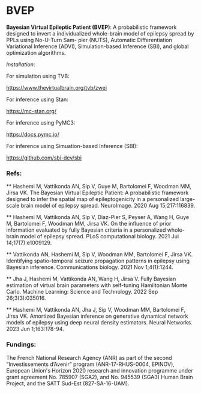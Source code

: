 # BVEP
**Bayesian Virtual Epileptic Patient (BVEP)**: A probabilistic framework designed to invert a individualized whole-brain model of epilepsy spread by PPLs using No-U-Turn Sam-
pler (NUTS), Automatic Differentiation Variational Inference (ADVI), Simulation-based Inference (SBI), and global optimization algorithms.

*Installation*: 


For simulation using TVB:


https://www.thevirtualbrain.org/tvb/zwei

For inference using Stan:


https://mc-stan.org/


For inference using PyMC3:

https://docs.pymc.io/


For inference using Simuation-based Inference (SBI):

https://github.com/sbi-dev/sbi



### Refs:

** Hashemi M, Vattikonda AN, Sip V, Guye M, Bartolomei F, Woodman MM, Jirsa VK. The Bayesian Virtual Epileptic Patient: A probabilistic framework designed to infer the spatial map of epileptogenicity in a personalized large-scale brain model of epilepsy spread. NeuroImage. 2020 Aug 15;217:116839.


** Hashemi M, Vattikonda AN, Sip V, Diaz-Pier S, Peyser A, Wang H, Guye M, Bartolomei F, Woodman MM, Jirsa VK. On the influence of prior information evaluated by fully Bayesian criteria in a personalized whole-brain model of epilepsy spread. PLoS computational biology. 2021 Jul 14;17(7):e1009129.

** Vattikonda AN, Hashemi M, Sip V, Woodman MM, Bartolomei F, Jirsa VK. Identifying spatio-temporal seizure propagation patterns in epilepsy using Bayesian inference. Communications biology. 2021 Nov 1;4(1):1244.

** Jha J, Hashemi M, Vattikonda AN, Wang H, Jirsa V. Fully Bayesian estimation of virtual brain parameters with self-tuning Hamiltonian Monte Carlo. Machine Learning: Science and Technology. 2022 Sep 26;3(3):035016.

** Hashemi M, Vattikonda AN, Jha J, Sip V, Woodman MM, Bartolomei F, Jirsa VK. Amortized Bayesian inference on generative dynamical network models of epilepsy using deep neural density estimators. Neural Networks. 2023 Jun 1;163:178-94.

### Fundings: 
The French National Research Agency (ANR) as part of the second “Investissements d’Avenir” program (ANR-17-RHUS-0004, EPINOV), European Union's Horizon 2020 research and innovation programme under grant agreement No. 785907 (SGA2), and No. 945539 (SGA3) Human Brain Project, and the SATT Sud-Est (827-SA-16-UAM).
